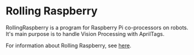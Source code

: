 # Rolling Raspberry

RollingRaspberry is a program for Raspberry Pi co-processors on robots. It's main purpose is to handle Vision Processing with AprilTags.

For information about Rolling Raspberry, see [here](https://frc1511.github.io/1511_software/rollingraspberry/).
